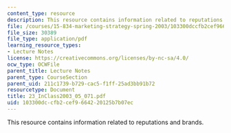 ```yaml
---
content_type: resource
description: This resource contains information related to reputations and brands.
file: /courses/15-834-marketing-strategy-spring-2003/103300dccfb2cef9664220125b7b07ec_23_InClass2003_05_071.pdf
file_size: 30389
file_type: application/pdf
learning_resource_types:
- Lecture Notes
license: https://creativecommons.org/licenses/by-nc-sa/4.0/
ocw_type: OCWFile
parent_title: Lecture Notes
parent_type: CourseSection
parent_uid: 211c1739-b729-cac5-f1ff-25ad3bb91b72
resourcetype: Document
title: 23_InClass2003_05_071.pdf
uid: 103300dc-cfb2-cef9-6642-20125b7b07ec
---
```

This resource contains information related to reputations and brands.